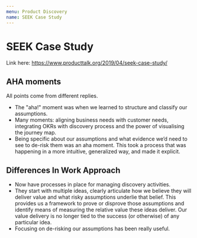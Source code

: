 ```yaml
---
menu: Product Discovery
name: SEEK Case Study
---
```


# SEEK Case Study

Link here: https://www.producttalk.org/2019/04/seek-case-study/

## AHA moments

All points come from different replies.

- The "aha!" moment was when we learned to structure and classify our assumptions.
- Many moments: aligning business needs with customer needs, integrating OKRs with discovery process and the power of visualising the journey map.
- Being specific about our assumptions and what evidence we’d need to see to de-risk them was an aha moment. This took a process that was happening in a more intuitive, generalized way, and made it explicit.

## Differences In Work Approach

- Now have processes in place for managing discovery activities.
- They start with multiple ideas, clearly articulate how we believe they will deliver value and what risky assumptions underlie that belief. This provides us a framework to prove or disprove those assumptions and identify means of measuring the relative value these ideas deliver. Our value delivery is no longer tied to the success (or otherwise) of any particular idea.
- Focusing on de-risking our assumptions has been really useful.
